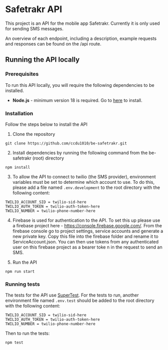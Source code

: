 #  Safetrakr API

This project is an API for the mobile app Safetrakr. Currently it is only used for sending SMS messages.

An overview of each endpoint, including a description, example requests and responses can be found on the /api route.

## Running the API locally
### Prerequisites
To run this API locally, you will require the following dependencies to be installed.

* **Node.js** - minimum version 18 is required.  Go to [here](https://nodejs.org/en/download) to install.

### Installation
Follow the steps below to install the API

1. Clone the repository
```
git clone https://github.com/ccdu1010/be-safetrakr.git
```

2. Install dependencies by running the following command from the be-safetrakr (root) directory
```
npm install
```

3. To allow the API to connect to twilio (the SMS provider), environment variables must be set to determine which account to use. To do this, please add a file named `.env.development` to the root directory with the following content: 

``` 
TWILIO_ACCOUNT_SID = twilio-sid-here
TWILIO_AUTH_TOKEN = twilio-auth-token-here
TWILIO_NUMBER = twilio-phone-number-here
```

4. Firebase is used for authentication to the API.  To set this up please use a firebase project here - https://console.firebase.google.com/.  From the firebase console go to project settings, service accounts and generate a new private key.  Copy this file into the firebase folder and rename it to ServiceAccount.json.  You can then use tokens from any authenticated user on this firebase project as a bearer toke n in the request to send an SMS.

6. Run the API
```
npm run start
```

### Running tests

The tests for the API use [SuperTest](https://www.npmjs.com/package/supertest). For the tests to run, another environment file named `.env.test` should be added to the root directory with the following content: 

```
TWILIO_ACCOUNT_SID = twilio-sid-here
TWILIO_AUTH_TOKEN = twilio-auth-token-here
TWILIO_NUMBER = twilio-phone-number-here
```

Then to run the tests:
```
npm test
```
